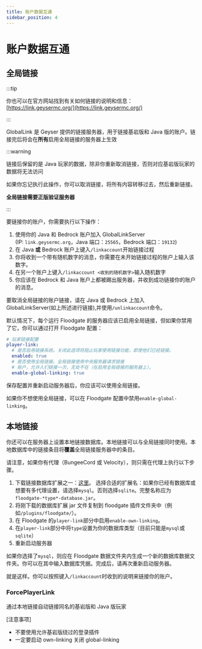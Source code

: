 ```yaml
---
title: 账户数据互通
sidebar_position: 4
---
```


# 账户数据互通

## 全局链接

:::tip

你也可以在官方网站找到有关如何链接的说明和信息：[https://link.geysermc.org/](https://link.geysermc.org/)

:::

GlobalLink 是 Geyser 提供的链接服务器，用于链接基岩版和 Java 版的账户。链接完后将会在**所有**启用全局链接的服务器上生效

:::warning

链接后保留的是 Java 玩家的数据，除非你重新取消链接，否则对应基岩版玩家的数据将无法访问

如果你忘记执行此操作，你可以取消链接，将所有内容转移过去，然后重新链接。

**全局链接需要正版验证服务器**

:::

要链接你的账户，你需要执行以下操作：

1. 使用你的 Java 和 Bedrock 账户加入 GlobalLinkServer  
   (IP: `link.geysermc.org`，Java 端口：`25565`，Bedrock 端口：`19132`)
2. 在 Java **或** Bedrock 账户上键入`/linkaccount`开始链接过程
3. 你将收到一个带有随机数字的消息，你需要在未开始链接过程的账户上输入该数字。
4. 在另一个账户上键入`/linkaccount <收到的随机数字>`输入随机数字
5. 你应该在 Bedrock 和 Java 账户上都被踢出服务器，并收到成功链接你的账户的消息。

要取消全局链接的账户链接，请在 Java 或 Bedrock 上加入 GlobalLinkServer(如上所述进行链接),并使用`/unlinkaccount`命令。

默认情况下，每个运行 Floodgate 的服务器应该已启用全局链接，但如果你禁用了它，你可以通过打开 Floodgate 配置：

```yml
# 玩家链接配置
player-link:
  # 是否启用链接系统。关闭此选项将阻止玩家使用链接功能，即使他们已经链接。
  enabled: true
  # 是否使用全局链接。全局链接使用中央服务器请求链接
  # 账户，允许人们链接一次，无处不在（在启用全局链接的服务器上）。
  enable-global-linking: true
```

保存配置并重新启动服务器后，你应该可以使用全局链接。

如果你不想使用全局链接，可以在 Floodgate 配置中禁用`enable-global-linking`。

## 本地链接

你还可以在服务器上设置本地链接数据库。本地链接可以与全局链接同时使用。本地数据库中的链接条目将**覆盖**全局链接服务器中的条目。

请注意，如果你有代理（BungeeCord 或 Velocity），则只需在代理上执行以下步骤。

1. 下载链接数据库扩展之一：[这里](https://ci.opencollab.dev/job/GeyserMC/job/Floodgate/job/fix-weird-via-issue/)。
   选择合适的扩展名：如果你已经有数据库或想要有多代理设置，请选择`mysql`。否则选择`sqlite`。完整名称应为
   `floodgate-*type*-database.jar`。
2. 将刚下载的数据库扩展 jar 文件复制到 floodgate 插件文件夹中（例如`/plugins/floodgate/`）。
3. 在 Floodgate 的`player-link`部分中启用`enable-own-linking`。
4. 在`player-link`部分中将`type`设置为你的数据库类型（目前只能是`mysql`或`sqlite`）
5. 重新启动服务器

如果你选择了`mysql`，则应在 Floodgate 数据文件夹内生成一个新的数据库数据文件夹。你可以在其中输入数据库凭据。完成后，请再次重新启动服务器。

就是这样。你可以按照键入`/linkaccount`时收到的说明来链接你的账户。

### ForcePlayerLink

通过本地链接自动链接同名的基岩版和 Java 版玩家

[注意事项]

- 不要使用允许基岩版绕过的登录插件
- 一定要启动 own-linking 关闭 global-linking